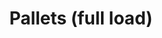 ---
layout: child_layout/cargo_categories_category_item
title: Pallets (full load)
permalink: /cargo-categories/palletised-freight/pallets-full-load/
hero: /assets/img/content/hero/fullsize/pallets_full-load.jpg
side_nav_id: 3
hero_classes: is-fullscreen
content_type: cargo_item
---